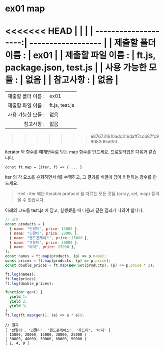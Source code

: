 # ex01 map

<<<<<<< HEAD
|                      |                    |
| --------------------:| ------------------ |
|   제출할 폴더 이름 :   |  ex01             |
|   제출할 파일 이름 :   |  ft.js, package.json, test.js    |
|   사용 가능한 모듈 :	 |  없음             |
|   참고사항 :			|  없음             |
=======
|                    |                |
| -----------------: | -------------- |
| 제출할 폴더 이름 : | ex01           |
| 제출할 파일 이름 : | ft.js, test.js |
| 사용 가능한 모듈 : | 없음           |
|         참고사항 : | 없음           |
>>>>>>> e876731610adc316daff7cc687fc98083d9a6f5f

iterator 와 함수를 매개변수로 받는 map 함수를 만드세요. 프로토타입은 다음과 같습니다.

```
const ft.map = (iter, f) => { ... }
```

iter 의 각 요소를 순회하면서 f를 수행하고, 그 결과를 배열에 담아 리턴하는 함수를 만드세요.

> Hint : iter 에는 iterable protocol 을 따르는 모든 것들 (array, set, map) 등이 올 수 있습니다.

아래의 코드를 test.js 에 담고, 실행했을 때 다음과 같은 결과가 나와야 합니다.

```javascript
// 코드
const products = [
  { name: "반팔티", price: 15000 },
  { name: "긴팔티", price: 20000 },
  { name: "핸드폰케이스", price: 15000 },
  { name: "후드티", price: 30000 },
  { name: "바지", price: 25000 },
];
const names = ft.map(products, (p) => p.name);
const prices = ft.map(products, (p) => p.price);
const double_prices = ft.map(new Set(products), (p) => p.price * 2);

ft.log(names);
ft.log(prices);
ft.log(double_prices);

function* gen() {
  yield 1;
  yield 2;
  yield 3;
}
ft.log(ft.map(gen(), (e) => e * e));
```

```
// 결과
[ '반팔티', '긴팔티', '핸드폰케이스', '후드티', '바지' ]
[ 15000, 20000, 15000, 30000, 25000 ]
[ 30000, 40000, 30000, 60000, 50000 ]
[ 1, 4, 9 ]
```
